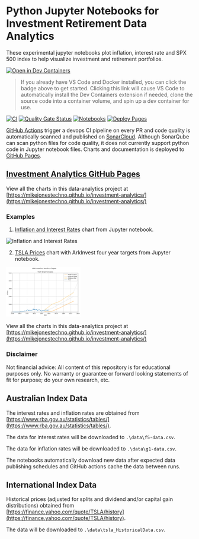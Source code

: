 # Python Jupyter Notebooks for Investment Retirement Data Analytics

These experimental jupyter notebooks plot inflation, interest rate and SPX 500 index to help visualize investment and retirement portfolios.

[![Open in Dev Containers](https://img.shields.io/static/v1?label=Dev%20Containers&message=Open&color=blue&logo=visualstudiocode)](https://vscode.dev/redirect?url=vscode://ms-vscode-remote.remote-containers/cloneInVolume?url=https://github.com/mikejonestechno/investment-analytics)

> If you already have VS Code and Docker installed, you can click the badge above to get started. Clicking this link will cause VS Code to automatically install the Dev Containers extension if needed, clone the source code into a container volume, and spin up a dev container for use.

[![CI](https://github.com/mikejonestechno/investment-analytics/actions/workflows/python.yaml/badge.svg)](https://github.com/mikejonestechno/investment-analytics/actions/workflows/python.yaml) [![Quality Gate Status](https://sonarcloud.io/api/project_badges/measure?project=mikejonestechno_investment-analytics&metric=alert_status)](https://sonarcloud.io/summary/overall?id=mikejonestechno_investment-analytics) [![Notebooks](https://github.com/mikejonestechno/investment-analytics/actions/workflows/notebooks.yml/badge.svg)](https://github.com/mikejonestechno/investment-analytics/actions/workflows/notebooks.yml) [![Deploy Pages](https://github.com/mikejonestechno/investment-analytics/actions/workflows/deploy-pages.yml/badge.svg)](https://mikejonestechno.github.io/investment-analytics/)

[GitHub Actions](https://github.com/mikejonestechno/investment-analytics/actions/workflows/python.yaml) trigger a devops CI pipeline on every PR and code quality is automatically scanned and published on [SonarCloud](https://sonarcloud.io/summary/overall?id=mikejonestechno_investment-analytics). Although SonarQube can scan python files for code quality, it does not currently support python code in Jupyter notebook files. Charts and documentation is deployed to [GitHub Pages](https://mikejonestechno.github.io/investment-analytics/).

## [Investment Analytics GitHub Pages](https://mikejonestechno.github.io/investment-analytics/)

View all the charts in this data-analytics project at 
[https://mikejonestechno.github.io/investment-analytics/](https://mikejonestechno.github.io/investment-analytics/)

### Examples

1. [Inflation and Interest Rates](https://mikejonestechno.github.io/investment-analytics/inflation-and-interest-rates.html) chart from Jupyter notebook. 

<img src="https://mikejonestechno.github.io/investment-analytics/images/inflation-and-interest-rates_7_0.png" alt="Inflation and Interest Rates" width="200"/>

2. [TSLA Prices](notebooks/inflation-and-interest-rates.ipynb) chart with ArkInvest four year targets from Jupyter notebook. 

<img src="/tsla-prices.png" alt="TSLA prices" width="200"/>

View all the charts in this data-analytics project at 
[https://mikejonestechno.github.io/investment-analytics/](https://mikejonestechno.github.io/investment-analytics/)

### Disclaimer

Not financial advice: All content of this repository is for educational purposes only. No warranty or guarantee or forward looking statements of fit for purpose; do your own research, etc.

## Australian Index Data

The interest rates and inflation rates are obtained from [https://www.rba.gov.au/statistics/tables/](https://www.rba.gov.au/statistics/tables/).

The data for interest rates will be downloaded to `.\data\f5-data.csv`.

The data for inflation rates will be downloaded to `.\data\g1-data.csv`.

The notebooks automatically download new data after expected data publishing schedules and GitHub actions cache the data between runs.

## International Index Data

Historical prices (adjusted for splits and dividend and/or capital gain distributions) obtained from [https://finance.yahoo.com/quote/TSLA/history](https://finance.yahoo.com/quote/TSLA/history).

The data will be downloaded to `.\data\tsla_HistoricalData.csv`.